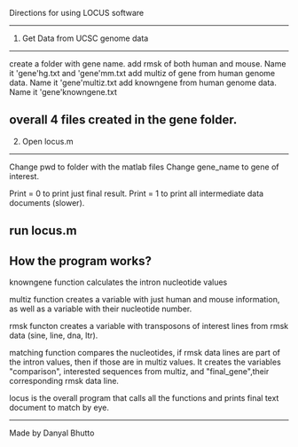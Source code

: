 Directions for using LOCUS software

--------------------------------------------------------
1. Get Data from UCSC genome data
--------------------------------------------------------
create a folder with gene name.
add rmsk of both human and mouse. Name it 'gene'hg.txt and 'gene'mm.txt
add multiz of gene from human genome data. Name it 'gene'multiz.txt
add knowngene from human genome data. Name it 'gene'knowngene.txt

overall 4 files created in the gene folder.
--------------------------------------------------------

2. Open locus.m
--------------------------------------------------------
Change pwd to folder with the matlab files
Change gene_name to gene of interest.

Print = 0 to print just final result.
Print = 1 to print all intermediate data documents (slower).

run locus.m
--------------------------------------------------------


How the program works?
--------------------------------------------------------

knowngene function calculates the intron nucleotide values

multiz function creates a variable with just human and mouse information, as well as a variable with their nucleotide number.

rmsk functon creates a variable with transposons of interest lines from rmsk data (sine, line, dna, ltr). 

matching function compares the nucleotides, if rmsk data lines are part of the intron values, then if those are in multiz values. It creates the variables "comparison", interested sequences from multiz, and "final_gene",their corresponding rmsk data line. 

locus is the overall program that calls all the functions and prints final text document to match by eye. 

--------------------------------------------------------

Made by Danyal Bhutto
